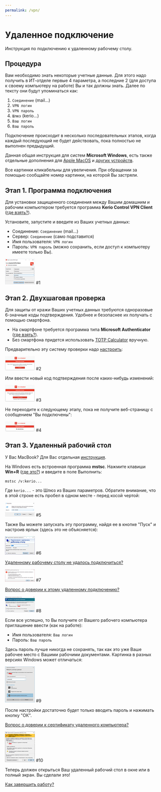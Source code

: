 ```yaml
---
permalink: /vpn/
---
```

# Удаленное подключение

Инструкция по подключению к удаленному рабочему столу.

## Процедура

Вам необходимо знать некоторые учетные данные. Для этого надо получить в ИТ-отделе первые 4 параметра, а последние 2 (для доступа к своему компьютеру на работе) Вы и так должны знать. Далее по тексту они будут упоминаться как:

1. `Соединение` (mail...)
1. `VPN логин`
1. `VPN пароль`
1. `Шлюз` (kerio...)
1. `Ваш логин`
1. `Ваш пароль`

Подключение происходит в несколько последовательных этапов, когда каждый последующий не будет действовать, пока полностью не выполнен предыдущий.

Данная общая инструкция для систем **Microsoft Windows**, есть также отдельные дополнения для [Apple MacOS][macos] и [других устройств][IPSec].

Все картинки кликабельны для увеличения. При обращении за помощью сообщайте номер картинки, на которой Вы застряли.

## Этап 1. Программа подключения

Для установки защищенного соединения между Вашим домашним и рабочим компьютером требуется программа **Kerio Control VPN Client** ([где взять?][download]).

Установите, запустите и введите из Ваших учетных данных:

* Соединение: `Соединение` (mail...)
* Сервер: `Соединение` (само подставится)
* Имя пользователя: `VPN логин`
* Пароль: `VPN пароль` (можно сохранить, если доступ к компьютеру имеете только Вы).

[![th-connect]][pic-connect] #1

## Этап 2. Двухшаговая проверка

Для защиты от кражи Ваших учетных данных требуются одноразовые 6-значные коды подтверждения. Удобнее и безопаснее их получать с помощью смартфона.

* На смартфоне требуется программа типа **Microsoft Authenticator** ([где взять?][appstore]).
* Без смартфона придется использовать [TOTP Calculator] вручную.

Предварительно эту систему проверки надо [настроить][2fa]:

[![th-2fa-setup]][pic-2fa-setup] #2

Или ввести новый код подтверждения после каких-нибудь изменений:

[![th-30days]][pic-30days] #3

Не переходите к следующему этапу, пока не получите веб-страницу с сообщением "Вы подключены":

[![th-connected]][pic-connected] #4

## Этап 3. Удаленный рабочий стол

У Вас MacBook? Для Вас отдельная [инструкция][macos].

На Windows есть встроенная программа **mstsc**. Нажмите клавиши **Win+R** ([где это?][WinR]) и введите в поле Выполнить:

    mstsc /v:kerio...

Где `kerio...` - это Шлюз из Ваших параметров. Обратите внимание, что в этой строке есть пробел в одном месте - перед косой чертой:

[![th-run]][pic-run] #5

Также Вы можете запускать эту программу, найдя ее в кнопке "Пуск" и настроив ярлык (здесь это не объясняется):

[![th-rdp]][pic-rdp] #6

[Удаленному рабочему столу не удалось подключиться?][noreply]

[![th-noreply]][pic-noreply] #7

[Вопрос о доверии к этому удаленному подключению?][trust]

[![th-trust]][pic-trust] #8

Если все успешно, то Вы получите от Вашего рабочего компьютера приглашение ввести (как на работе):

* Имя пользователя: `Ваш логин`
* Пароль: `Ваш пароль`

Здесь пароль лучше никогда не сохранять, так как это уже Ваше рабочее место с Вашими рабочими документами. Картинка в разных версиях Windows может отличаться:

[![th-user2]][pic-user2] #9

После настройки достаточно будет только вводить пароль и нажимать кнопку "ОК".

[Вопрос о доверии к сертификату удаленного компьютера?][pc2]

[![th-pc2]][pic-pc2] #10

Теперь должен открыться Ваш удаленный рабочий стол в окне или в полный экран. Вы сделали это!

[Как завершить работу?][exit]

[download]: download "Скачать"
[macos]: macos "На Макбуках"
[IPSec]: ipsec "На планшетах"
[appstore]: appstore "Authenticator"
[TOTP Calculator]: /TOTP.html "Генератор кодов"
[2fa]: 2fa "Настройка двухшаговой проверки"
[WinR]: win-r "Где найти Win+R"
[noreply]: noreply "Не удалось подключиться"
[trust]: trust "О доверии"
[pc2]: pc2 "О доверии"
[exit]: exit "Завершение работы"

[th-connect]: /assets/img/connect_t.png
[pic-connect]: /assets/img/connect.png "Установить соединение (кликните для увеличения)"
[th-2fa-setup]: /assets/img/2fa-setup_t.png
[pic-2fa-setup]: /assets/img/2fa-setup.png "Настроить двухшаговую проверку (кликните для увеличения)"
[th-30days]: /assets/img/30days_t.png
[pic-30days]: /assets/img/30days.png "Код подтверждения (кликните для увеличения)"
[th-connected]: /assets/img/connected_t.png
[pic-connected]: /assets/img/connected.png "Вы подключены (кликните для увеличения)"
[th-run]: /assets/img/run_t.png
[pic-run]: /assets/img/run.png "Выполнить (кликните для увеличения)"
[th-rdp]: /assets/img/rdp_t.png
[pic-rdp]: /assets/img/rdp.png "Подключение к удаленному рабочему столу (кликните для увеличения)"
[th-noreply]: /assets/img/noreply_t.png
[pic-noreply]: /assets/img/noreply.png "Не удалось подключиться? (кликните для увеличения)"
[th-trust]: /assets/img/trust_t.png
[pic-trust]: /assets/img/trust.png "Вопрос о доверии (кликните для увеличения)"
[th-user2]: /assets/img/user2_t.png
[pic-user2]: /assets/img/user2.png "Введите учетные данные (кликните для увеличения)"
[th-pc2]: /assets/img/pc2_t.png
[pic-pc2]: /assets/img/pc2.png "Вопрос о доверии (кликните для увеличения)"
